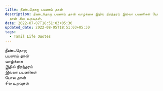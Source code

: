 ```yaml
---
title: நீண்டதொரு பயணம் தான்
description: நீண்டதொரு பயணம் தான் வாழ்க்கை இதில் நிரந்தரம் இல்லா பயணிகள் போல
  தான் சில உறவுகள்.
date: 2022-07-07T18:51:03+05:30
updated_date: 2022-08-05T18:51:03+05:30
tags:
  - Tamil Life Quotes
---
```


நீண்டதொரு  
பயணம் தான்  
வாழ்க்கை  
இதில் நிரந்தரம்  
இல்லா பயணிகள்  
போல தான்  
சில உறவுகள்
